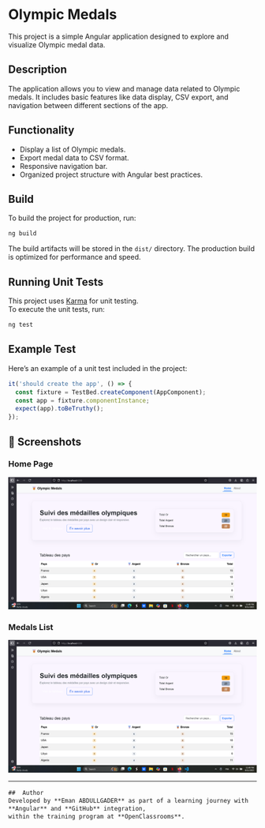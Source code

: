 # Olympic Medals

This project is a simple Angular application designed to explore and visualize Olympic medal data.

##  Description
The application allows you to view and manage data related to Olympic medals. It includes basic features like data display, CSV export, and navigation between different sections of the app.

##  Functionality
- Display a list of Olympic medals.
- Export medal data to CSV format.
- Responsive navigation bar.
- Organized project structure with Angular best practices.

##  Build
To build the project for production, run:
```bash
ng build
```
The build artifacts will be stored in the `dist/` directory. The production build is optimized for performance and speed.

## Running Unit Tests
This project uses [Karma](https://karma-runner.github.io) for unit testing.  
To execute the unit tests, run:
```bash
ng test
```

##  Example Test
Here’s an example of a unit test included in the project:

```typescript
it('should create the app', () => {
  const fixture = TestBed.createComponent(AppComponent);
  const app = fixture.componentInstance;
  expect(app).toBeTruthy();
});
```

## 📸 Screenshots

### Home Page
![Home Page](assets/screenshots/home-page.png.png)

### Medals List
![Medals List](assets/screenshots/home-page.png.png)

---

```
##  Author
Developed by **Eman ABDULLGADER** as part of a learning journey with **Angular** and **GitHub** integration,  
within the training program at **OpenClassrooms**.


